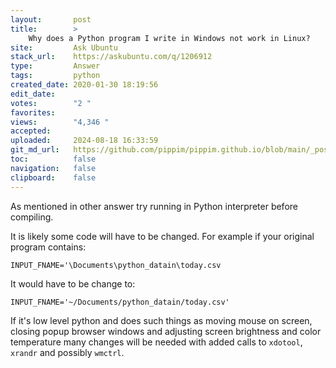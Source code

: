```yaml
---
layout:       post
title:        >
    Why does a Python program I write in Windows not work in Linux?
site:         Ask Ubuntu
stack_url:    https://askubuntu.com/q/1206912
type:         Answer
tags:         python
created_date: 2020-01-30 18:19:56
edit_date:    
votes:        "2 "
favorites:    
views:        "4,346 "
accepted:     
uploaded:     2024-08-18 16:33:59
git_md_url:   https://github.com/pippim/pippim.github.io/blob/main/_posts/2020/2020-01-30-Why-does-a-Python-program-I-write-in-Windows-not-work-in-Linux_.md
toc:          false
navigation:   false
clipboard:    false
---
```


As mentioned in other answer try running in Python interpreter before compiling.

It is likely some code will have to be changed. For example if your original program contains:

``` 
INPUT_FNAME='\Documents\python_datain\today.csv
```

It would have to be change to:

``` 
INPUT_FNAME='~/Documents/python_datain/today.csv'
```

If it's low level python and does such things as moving mouse on screen, closing popup browser windows and adjusting screen brightness and color temperature many changes will be needed with added calls to `xdotool`, `xrandr` and possibly `wmctrl`.
